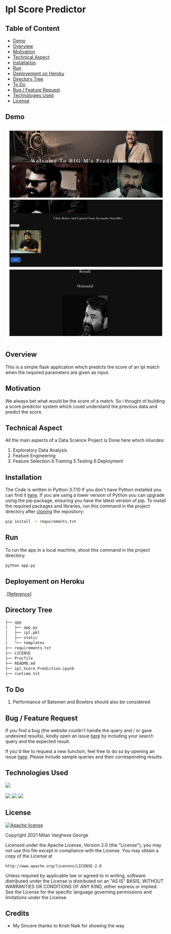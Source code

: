 # Ipl Score Predictor

## Table of Content
  * [Demo](#demo)
  * [Overview](#overview)
  * [Motivation](#motivation)
  * [Technical Aspect](#technical-aspect)
  * [Installation](#installation)
  * [Run](#run)
  * [Deployement on Heroku](#deployement-on-heroku)
  * [Directory Tree](#directory-tree)
  * [To Do](#to-do)
  * [Bug / Feature Request](#bug---feature-request)
  * [Technologies Used](#technologies-used)
  * [License](#license)
  


## Demo
[![](https://github.com/milangeorge2000/Mammootty_Mohanlal_Classifier/blob/main/static/ee575888-1427-410c-8d68-c41bf58afa86.jpg?raw=true)](https://github.com/milangeorge2000/Mammootty_Mohanlal_Classifier/blob/main/static/d3b760c1-857b-48fa-bf96-f53ef273b9c9.jpg?raw=true)

## Overview
This is a simple flask application which predicts the score of an ipl match when the required parameters are given as input.

## Motivation
We always bet what would be the score of a match. So i thought of building a score predictor system which could understand the previous data and predict the score.

## Technical Aspect
All the main aspects of a Data Science Project is Done here which inlucdes:
1. Exploratory Data Analysis
2. Feature Engineering
3. Feature Selection
4.Training
5.Testing
6.Deployment

## Installation
The Code is written in Python 3.7.10 If you don't have Python installed you can find it [here](https://www.python.org/downloads/). If you are using a lower version of Python you can upgrade using the pip package, ensuring you have the latest version of pip. To install the required packages and libraries, run this command in the project directory after [cloning](https://www.howtogeek.com/451360/how-to-clone-a-github-repository/) the repository:
```bash
pip install -r requirements.txt
```

## Run

To run the app in a local machine, shoot this command in the project directory:
```bash
python app.py
```

## Deployement on Heroku
.[[Reference](https://medium.com/@nutanbhogendrasharma/deploy-machine-learning-model-with-flask-on-heroku-cd079b692b1d)]

## Directory Tree 
```
├── app 
│   ├── app.py
│   ├── ipl.pkl
│   ├── static
│   └── templates
├── requirements.txt
├── LICENSE
├── Procfile
├── README.md
├── ipl_Score_Prediction.ipynb
├── runtime.txt
```

## To Do
1. Performance of Batsmen and Bowlers should also be considered


## Bug / Feature Request
If you find a bug (the website couldn't handle the query and / or gave undesired results), kindly open an issue [here](https://github.com/milangeorge2000/Ipl_Score_Prediction/issues) by including your search query and the expected result.

If you'd like to request a new function, feel free to do so by opening an issue [here](https://github.com/milangeorge2000/tinkerhub/issues/new). Please include sample queries and their corresponding results.

## Technologies Used
![](https://forthebadge.com/images/badges/made-with-python.svg)

[<img target="_blank" src="https://miro.medium.com/max/1258/1*_HoMKjrWahRiI-JmwYW6zg.png" width=200>](https://scikit-learn.org/stable/) [<img target="_blank" src="https://flask.palletsprojects.com/en/1.1.x/_images/flask-logo.png" width=150>](https://flask.palletsprojects.com/en/1.1.x/) [<img target="_blank" src="https://camo.githubusercontent.com/065f065d12a6ba6b2cfcff767aaafd438a7ed5ae615e3ac39051c022cebaa698/68747470733a2f2f63646e2e776f726c64766563746f726c6f676f2e636f6d2f6c6f676f732f6865726f6b752d312e737667" width=200>](https://www.heroku.com/)

## License
[![Apache license](https://img.shields.io/badge/license-apache-blue?style=for-the-badge&logo=appveyor)](http://www.apache.org/licenses/LICENSE-2.0e)

Copyright 2021 Milan Varghese George

Licensed under the Apache License, Version 2.0 (the "License");
you may not use this file except in compliance with the License.
You may obtain a copy of the License at

    http://www.apache.org/licenses/LICENSE-2.0

Unless required by applicable law or agreed to in writing, software
distributed under the License is distributed on an "AS IS" BASIS,
WITHOUT WARRANTIES OR CONDITIONS OF ANY KIND, either express or implied.
See the License for the specific language governing permissions and
limitations under the License.

## Credits
- My Sincere thanks to Krish Naik for showing the way
